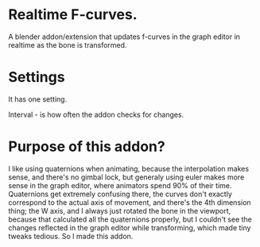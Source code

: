 # Realtime F-curves.

A blender addon/extension that updates f-curves in the graph editor in realtime as the bone is transformed.


# Settings

It has one setting.

Interval - is how often the addon checks for changes.

# Purpose of this addon?

I like using quaternions when animating, because the interpolation makes sense, and there's no gimbal lock, but generaly using euler makes more sense in the graph editor, where animators spend 90% of their time. Quaternions get extremely confusing there, the curves don't exactly correspond to the actual axis of movement, and there's the 4th dimension thing; the W axis, and I always just rotated the bone in the viewport, because that calculated all the quaternions properly, but I couldn't see the changes reflected in the graph editor while transforming, which made tiny tweaks tedious. So I made this addon.
